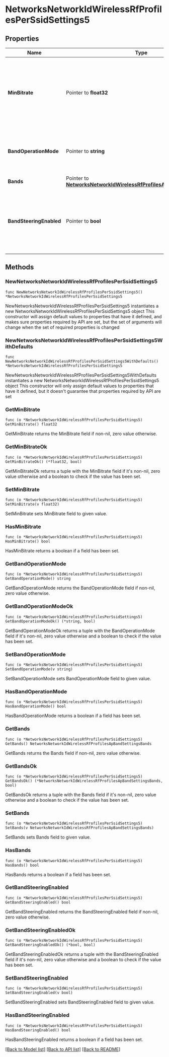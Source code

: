 # NetworksNetworkIdWirelessRfProfilesPerSsidSettings5

## Properties

Name | Type | Description | Notes
------------ | ------------- | ------------- | -------------
**MinBitrate** | Pointer to **float32** | Sets min bitrate (Mbps) of this SSID. Can be one of &#39;1&#39;, &#39;2&#39;, &#39;5.5&#39;, &#39;6&#39;, &#39;9&#39;, &#39;11&#39;, &#39;12&#39;, &#39;18&#39;, &#39;24&#39;, &#39;36&#39;, &#39;48&#39; or &#39;54&#39;. | [optional] 
**BandOperationMode** | Pointer to **string** | Choice between &#39;dual&#39;, &#39;2.4ghz&#39;, &#39;5ghz&#39;, &#39;6ghz&#39; or &#39;multi&#39;. | [optional] 
**Bands** | Pointer to [**NetworksNetworkIdWirelessRfProfilesApBandSettingsBands**](NetworksNetworkIdWirelessRfProfilesApBandSettingsBands.md) |  | [optional] 
**BandSteeringEnabled** | Pointer to **bool** | Steers client to most open band between 2.4 GHz and 5 GHz. Can be either true or false. | [optional] 

## Methods

### NewNetworksNetworkIdWirelessRfProfilesPerSsidSettings5

`func NewNetworksNetworkIdWirelessRfProfilesPerSsidSettings5() *NetworksNetworkIdWirelessRfProfilesPerSsidSettings5`

NewNetworksNetworkIdWirelessRfProfilesPerSsidSettings5 instantiates a new NetworksNetworkIdWirelessRfProfilesPerSsidSettings5 object
This constructor will assign default values to properties that have it defined,
and makes sure properties required by API are set, but the set of arguments
will change when the set of required properties is changed

### NewNetworksNetworkIdWirelessRfProfilesPerSsidSettings5WithDefaults

`func NewNetworksNetworkIdWirelessRfProfilesPerSsidSettings5WithDefaults() *NetworksNetworkIdWirelessRfProfilesPerSsidSettings5`

NewNetworksNetworkIdWirelessRfProfilesPerSsidSettings5WithDefaults instantiates a new NetworksNetworkIdWirelessRfProfilesPerSsidSettings5 object
This constructor will only assign default values to properties that have it defined,
but it doesn't guarantee that properties required by API are set

### GetMinBitrate

`func (o *NetworksNetworkIdWirelessRfProfilesPerSsidSettings5) GetMinBitrate() float32`

GetMinBitrate returns the MinBitrate field if non-nil, zero value otherwise.

### GetMinBitrateOk

`func (o *NetworksNetworkIdWirelessRfProfilesPerSsidSettings5) GetMinBitrateOk() (*float32, bool)`

GetMinBitrateOk returns a tuple with the MinBitrate field if it's non-nil, zero value otherwise
and a boolean to check if the value has been set.

### SetMinBitrate

`func (o *NetworksNetworkIdWirelessRfProfilesPerSsidSettings5) SetMinBitrate(v float32)`

SetMinBitrate sets MinBitrate field to given value.

### HasMinBitrate

`func (o *NetworksNetworkIdWirelessRfProfilesPerSsidSettings5) HasMinBitrate() bool`

HasMinBitrate returns a boolean if a field has been set.

### GetBandOperationMode

`func (o *NetworksNetworkIdWirelessRfProfilesPerSsidSettings5) GetBandOperationMode() string`

GetBandOperationMode returns the BandOperationMode field if non-nil, zero value otherwise.

### GetBandOperationModeOk

`func (o *NetworksNetworkIdWirelessRfProfilesPerSsidSettings5) GetBandOperationModeOk() (*string, bool)`

GetBandOperationModeOk returns a tuple with the BandOperationMode field if it's non-nil, zero value otherwise
and a boolean to check if the value has been set.

### SetBandOperationMode

`func (o *NetworksNetworkIdWirelessRfProfilesPerSsidSettings5) SetBandOperationMode(v string)`

SetBandOperationMode sets BandOperationMode field to given value.

### HasBandOperationMode

`func (o *NetworksNetworkIdWirelessRfProfilesPerSsidSettings5) HasBandOperationMode() bool`

HasBandOperationMode returns a boolean if a field has been set.

### GetBands

`func (o *NetworksNetworkIdWirelessRfProfilesPerSsidSettings5) GetBands() NetworksNetworkIdWirelessRfProfilesApBandSettingsBands`

GetBands returns the Bands field if non-nil, zero value otherwise.

### GetBandsOk

`func (o *NetworksNetworkIdWirelessRfProfilesPerSsidSettings5) GetBandsOk() (*NetworksNetworkIdWirelessRfProfilesApBandSettingsBands, bool)`

GetBandsOk returns a tuple with the Bands field if it's non-nil, zero value otherwise
and a boolean to check if the value has been set.

### SetBands

`func (o *NetworksNetworkIdWirelessRfProfilesPerSsidSettings5) SetBands(v NetworksNetworkIdWirelessRfProfilesApBandSettingsBands)`

SetBands sets Bands field to given value.

### HasBands

`func (o *NetworksNetworkIdWirelessRfProfilesPerSsidSettings5) HasBands() bool`

HasBands returns a boolean if a field has been set.

### GetBandSteeringEnabled

`func (o *NetworksNetworkIdWirelessRfProfilesPerSsidSettings5) GetBandSteeringEnabled() bool`

GetBandSteeringEnabled returns the BandSteeringEnabled field if non-nil, zero value otherwise.

### GetBandSteeringEnabledOk

`func (o *NetworksNetworkIdWirelessRfProfilesPerSsidSettings5) GetBandSteeringEnabledOk() (*bool, bool)`

GetBandSteeringEnabledOk returns a tuple with the BandSteeringEnabled field if it's non-nil, zero value otherwise
and a boolean to check if the value has been set.

### SetBandSteeringEnabled

`func (o *NetworksNetworkIdWirelessRfProfilesPerSsidSettings5) SetBandSteeringEnabled(v bool)`

SetBandSteeringEnabled sets BandSteeringEnabled field to given value.

### HasBandSteeringEnabled

`func (o *NetworksNetworkIdWirelessRfProfilesPerSsidSettings5) HasBandSteeringEnabled() bool`

HasBandSteeringEnabled returns a boolean if a field has been set.


[[Back to Model list]](../README.md#documentation-for-models) [[Back to API list]](../README.md#documentation-for-api-endpoints) [[Back to README]](../README.md)


